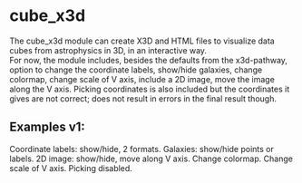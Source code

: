 # cube_x3d
The cube_x3d module can create X3D and HTML files to visualize data cubes from astrophysics in 3D, in an interactive way.<br/>
For now, the module includes, besides the defaults from the x3d-pathway, option to change the coordinate labels, show/hide galaxies, 
change colormap, change scale of V axis, include a 2D image, move the image along the V axis. Picking coordinates is also included but the coordinates 
it gives are not correct; does not result in errors in the final result though.

## Examples v1:
Coordinate labels: show/hide, 2 formats. Galaxies: show/hide points or labels. 2D image: show/hide, move along V axis. Change colormap. Change scale of V axis. Picking disabled.
